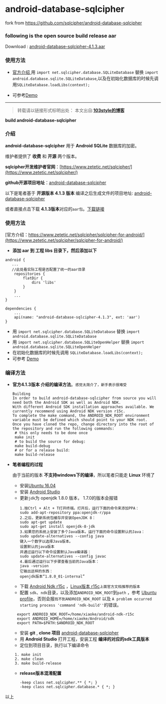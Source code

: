# android-database-sqlcipher
fork from https://github.com/sqlcipher/android-database-sqlcipher

### following is the open source build release aar

Download : [android-database-sqlcipher-4.1.3.aar](https://github.com/103style/android-database-sqlcipher/blob/master/outputs/aar/android-database-sqlcipher-4.1.3.aar)

### 使用方法
* [官方介绍 ](https://www.zetetic.net/sqlcipher/sqlcipher-for-android/)
  用 `import net.sqlcipher.database.SQLiteDatabase` 替换 `import android.database.sqlite.SQLiteDatabase`,以及在初始化数据库的时候先调用`SQLiteDatabase.loadLibs(context);`

* 可参考[Demo](https://github.com/103style/android-database-sqlcipher/tree/master/Demo)
---



>转载请以链接形式标明出处： 
本文出自:[**103style的博客**](http://blog.csdn.net/lxk_1993) 

**build android-database-sqlcipher**

### 介绍

**android-database-sqlcipher**  用于 **Android SQLite** 数据库的加密。

维护者提供了 **收费** 和 **开源** 两个版本。

**sqlcipher开发维护者官网**：[https://www.zetetic.net/sqlcipher/](https://www.zetetic.net/sqlcipher/)

**github开源项目地址**：[android-database-sqlcipher](https://github.com/sqlcipher/android-database-sqlcipher)


以下是笔者基于 **开源版本 4.1.3 版本** 编译之后生成文件的项目地址: [android-database-sqlcipher](https://github.com/103style/android-database-sqlcipher)

或者直接点击下载 **4.1.3版本**对应的`aar包`。[下载链接](https://raw.githubusercontent.com/103style/android-database-sqlcipher/master/outputs/aar/android-database-sqlcipher-4.1.3.aar)

### 使用方法
[官方介绍：https://www.zetetic.net/sqlcipher/sqlcipher-for-android/](https://www.zetetic.net/sqlcipher/sqlcipher-for-android/)

* **添加 aar 到 工程 libs 目录下，然后添加以下**
```
android {
   ...
   //此处看实际工程是否配置了统一的aar目录
    repositories {
        flatDir {
            dirs 'libs'
        }
    }
    ...
}

dependencies {
    ...
    api(name: "android-database-sqlcipher-4.1.3", ext: 'aar')
}
```
* 用 `import net.sqlcipher.database.SQLiteDatabase` 替换 `import android.database.sqlite.SQLiteDatabase`
* 用 `import net.sqlcipher.database.SQLiteOpenHelper` 替换 `import android.database.sqlite.SQLiteOpenHelper`
* 在初始化数据库的时候先调用 `SQLiteDatabase.loadLibs(context);`
* 可参考 [Demo](https://github.com/103style/android-database-sqlcipher/tree/master/Demo)

### 编译方法

* **官方4.1.3版本 介绍的编译方法**。`感觉太简介了，新手表示很难受`
    ```
    Building
    In order to build android-database-sqlcipher from source you will need both the Android SDK as well as Android NDK. 
    With different Android SDK installation approaches available. We currently recommend using Android NDK version r15c. 
    To complete the make command, the ANDROID_NDK_ROOT environment variable must be defined which should point to your NDK root. 
    Once you have cloned the repo, change directory into the root of the repository and run the following commands:
     # this only needs to be done once
     make init
     # to build the source for debug:
     make build-debug
     # or for a release build:
     make build-release
    ```

* **笔者编程的过程**

  由于当前的版本 **不支持windows下的编译**，所以笔者只能走 **Linux** 环境了
  
  * 安装[Ubuntu 16.04](http://www.ubuntu.org.cn/download/desktop)
  * 安装 [Android Studio](https://developer.android.google.cn/studio)
  * 更新`jdk`为 openjdk 1.8.0 版本， 1.7.0的版本会报错
    ```
    1.按Ctrl + Alt + T打开终端。打开后，运行下面的命令来添加PPA：
    sudo add-apt-repository ppa:openjdk-r/ppa
    2.之后，更新系统包缓存并安装OpenJDK 8： 
    sudo apt-get update
    sudo apt-get install openjdk-8-jdk
    3.如果您的系统上安装了多个Java版本。运行下面的命令设置默认的Java：
    sudo update-alternatives --config java
    键入一个数字以选择Java版本。
    设置默认的java版本
    并通过运行以下命令设置默认Java编译器：
    sudo update-alternatives --config javac 
    4.最后通过运行以下步骤查看当前的Java版本：
    java -version
    它输出这样的东西：
    openjdk版本“1.8.0_01-internal”
    ```
  * 下载 [Android Ndk r15c]([https://developer.android.google.cn/ndk/downloads/older_releases.html](https://developer.android.google.cn/ndk/downloads/older_releases.html)
)  ，[Linux版本 r15c](https://dl.google.com/android/repository/android-ndk-r15c-linux-x86_64.zip)`上面官方文档推荐的版本`
  * 配置 `sdk`、`ndk`目录，以及添加`ANDROID_NDK_ROOT`到`path` ，参考 [Ubuntu profile](https://github.com/103style/android-database-sqlcipher/blob/master/profile)，否则会报`找不到ANDROID_NDK_ROOT` 以及 `A problem occurred starting process 'command 'ndk-build''`的错误。
  ```
    export ANDROID_NDK_ROOT=/home/xiaoke/android-ndk-r15c
    export ANDROID_HOME=/home/xiaoke/Android/sdk
    export PATH=$PATH:$ANDROID_NDK_ROOT 
  ```
  * 安装 **git** , **clone 项目** [android-database-sqlcipher](https://github.com/sqlcipher/android-database-sqlcipher)
  * 用 **Android Studio** 打开工程，安装工程 **编译的对应的sdk工具版本** 
  * 定位到项目目录，执行以下编译命令
   ```
    1. make init
    2. make clean
    3. make build-release
   ```
  * **release版本混淆配置**
    ```
    -keep class net.sqlcipher.** { *; }
    -keep class net.sqlcipher.database.* { *; }
    ```

以上
